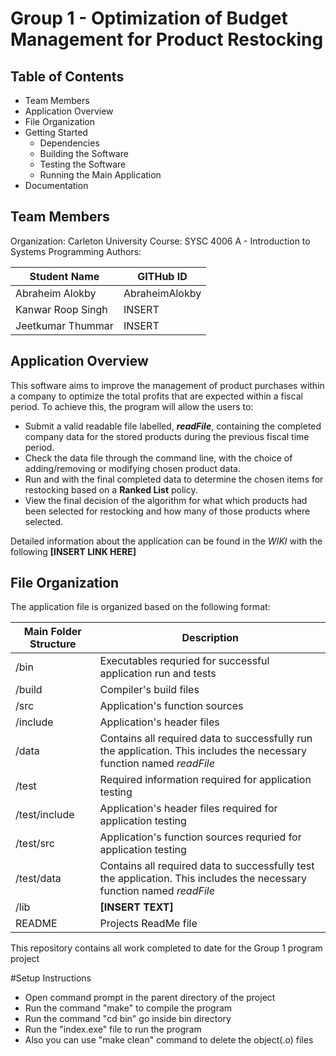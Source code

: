 # Group 1 - Optimization of Budget Management for Product Restocking

## Table of Contents

* Team Members
* Application Overview
* File Organization
* Getting Started 
  *  Dependencies
  *  Building the Software
  *  Testing the Software
  *  Running the Main Application
* Documentation

## Team Members 

Organization: Carleton University
Course: SYSC 4006 A - Introduction to Systems Programming
Authors:

Student Name | GITHub ID
------------ | ---------
Abraheim Alokby | AbraheimAlokby
Kanwar Roop Singh | INSERT
Jeetkumar Thummar | INSERT 

## Application Overview

This software aims to improve the management of product purchases within a company to optimize the total profits that are expected within a fiscal period. To achieve this, the program will allow the users to: 

* Submit a valid readable file labelled, **_readFile_**, containing the completed company data for the stored products during the previous fiscal time period. 
* Check the data file through the command line, with the choice of adding/removing or modifying chosen product data.
* Run and with the final completed data to determine the chosen items for restocking based on a **Ranked List** policy.
* View the final decision of the algorithm for what which products had been selected for restocking and how many of those products where selected. 

Detailed information about the application can be found in the _WIKI_ with the following **[INSERT LINK HERE]** 

## File Organization
The application file is organized based on the following format: 

Main Folder Structure | Description
--------------------- | -----------
/bin | Executables requried for successful application run and tests
/build | Compiler's build files
/src | Application's function sources 
/include | Application's header files
/data | Contains all required data to successfully run the application. This includes the necessary function named _readFile_ 
/test | Required information required for application testing
/test/include | Application's header files required for application testing
/test/src | Application's function sources requried for application testing
/test/data |  Contains all required data to successfully test the application. This includes the necessary function named _readFile_ 
/lib | **[INSERT TEXT]**
README | Projects ReadMe file

This repository contains all work completed to date for the Group 1 program project

#Setup Instructions

- Open command prompt in the parent directory of the project
- Run the command "make" to compile the program
- Run the command "cd bin" go inside bin directory
- Run the "index.exe" file to run the program
- Also you can use "make clean" command to delete the object(.o) files
